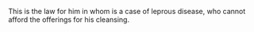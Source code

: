 This is the law for him in whom is a case of leprous disease, who cannot afford the offerings for his cleansing.
